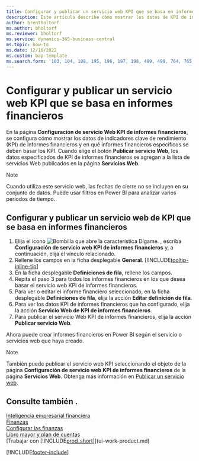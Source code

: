 ```yaml
---
title: Configurar y publicar un servicio web KPI que se basa en informes financieros
description: Este artículo describe cómo mostrar los datos de KPI de informes financieros según informes financieros específicos.
author: brentholtorf
ms.author: bholtorf
ms.reviewer: bholtorf
ms.service: dynamics-365-business-central
ms.topic: how-to
ms.date: 12/16/2022
ms.custom: bap-template
ms.search.form: '103, 104, 108, 195, 196, 197, 198, 489, 490, 764, 765, 766'
---
```

# Configurar y publicar un servicio web KPI que se basa en informes financieros

En la página **Configuración de servicio Web KPI de informes financieros**, se configura cómo mostrar los datos de indicadores clave de rendimiento (KPI) de informes financieros y en qué informes financieros específicos se deben basar los KPI. Cuando elige el botón **Publicar servicio Web**, los datos especificados de KPI de informes financieros se agregan a la lista de servicios Web publicados en la página **Servicios Web**.

> [!NOTE]
> Cuando utiliza este servicio web, las fechas de cierre no se incluyen en su conjunto de datos. Puede usar filtros en Power BI para analizar varios períodos de tiempo.

## Configurar y publicar un servicio web de KPI que se basa en informes financieros
  
1. Elija el icono ![Bombilla que abre la característica Dígame.](media/ui-search/search_small.png "Dígame qué desea hacer") , escriba **Configuración de servicio web KPI de informes financieros** y, a continuación, elija el vínculo relacionado.
2. Rellene los campos en la ficha desplegable **General**. [!INCLUDE[tooltip-inline-tip](includes/tooltip-inline-tip_md.md)]
3. En la ficha desplegable **Definiciones de fila**, rellene los campos.
4. Repita el paso 3 para todos los informes financieros en los que desea basar el servicio web KPI de informes financieros.  
5. Para ver o editar el informe financiero seleccionado, en la ficha desplegable **Definiciones de fila**, elija la acción **Editar definición de fila**.
6. Para ver los datos KPI de informes financieros que ha configurado, elija la acción **Servicio Web de KPI de informes financieros**.
7. Para publicar el servicio Web KPI de informes financieros, elija la acción **Publicar servicio Web**.

Ahora puede crear informes financieros en Power BI según el servicio o servicios web que haya creado.

> [!NOTE]  
> También puede publicar el servicio web KPI seleccionando el objeto de la página **Configuración de servicio web KPI de informes financieros** de la página **Servicios Web**. Obtenga más información en [Publicar un servicio web](across-how-publish-web-service.md).

## Consulte también .

[Inteligencia empresarial financiera](bi.md)  
[Finanzas](finance.md)  
[Configurar las finanzas](finance-setup-finance.md)  
[Libro mayor y plan de cuentas](finance-general-ledger.md)  
[Trabajar con [!INCLUDE[prod_short](includes/prod_short.md)]](ui-work-product.md)

[!INCLUDE[footer-include](includes/footer-banner.md)]
